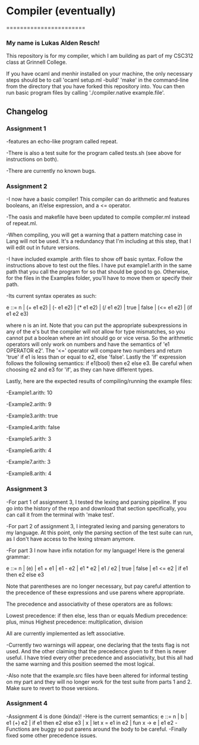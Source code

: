 # Compiler (eventually)
=======================
### My name is Lukas Alden Resch! 

This repository is for my compiler, which I am building as part of my CSC312 class at Grinnell College.

If you have ocaml and menhir installed on your machine, the only necessary steps should be to call 'ocaml setup.ml -build' 'make' in the command-line from the directory that you have forked this repository into. You can then run basic program files by calling './compiler.native example.file'. 

## Changelog
### Assignment 1
-features an echo-like program called repeat.

-There is also a test suite for the program called tests.sh (see above for instructions on both).

-There are currently no known bugs.

### Assignment 2
-I now have a basic compiler! This compiler can do arithmetic and features booleans, an if/else expression, and a <= operator.

-The oasis and makefile have been updated to compile compiler.ml instead of repeat.ml.

-When compiling, you will get a warning that a pattern matching case in Lang will not be used. It's a redundancy that I'm including at this step, that I will edit out in future versions.

-I have included example .arith files to show off basic syntax. Follow the instructions above to test out the files. I have put example1.arith in the same path that you call the program for so that should be good to go. Otherwise, for the files in the Examples folder, you'll have to move them or specify their path.

-Its current syntax operates as such: 
 
e ::= n | (+ e1 e2) | (- e1 e2) | (* e1 e2) | (/ e1 e2)
        | true | false | (<= e1 e2) | (if e1 e2 e3)
        
where n is an int. Note that you can put the appropriate subexpressions in any of the e's but the compiler will not allow for type mismatches, so you cannot put a boolean where an int should go or vice versa. So the arithmetic operators will only work on numbers and have the semantics of 'e1 OPERATOR e2'. The '<=' operator will compare two numbers and return 'true' if e1 is less than or equal to e2, else 'false'. Lastly the 'if' expression follows the following semantics: if e1(bool) then e2 else e3. Be careful when choosing e2 and e3 for 'if', as they can have different types.

Lastly, here are the expected results of compiling/running the example files:

-Example1.arith: 10

-Example2.arith: 9

-Example3.arith: true

-Example4.arith: false

-Example5.arith: 3

-Example6.arith: 4

-Example7.arith: 3

-Example8.arith: 4

### Assignment 3

-For part 1 of assignment 3, I tested the lexing and parsing pipeline. If you go into the history of the repo and download that section specifically, you can call it from the terminal with 'make test'.

-For  part 2 of assignment 3, I integrated lexing and parsing generators to my language. At this point, only the parsing section of the test suite can run, as I don't have access to the lexing stream anymore.

-For part 3 I now have infix notation for my language! Here is the general grammar: 

e ::= n | (e) | e1 + e1 | e1 - e2 | e1 * e2 | e1 / e2
        | true | false | e1 <= e2 | if e1 then e2 else e3

Note that parentheses are no longer necessary, but pay careful attention to the precedence of these expressions and use parens where appropriate.

The precedence and associativity of these operators are as follows:

Lowest precedence: if then else, less than or equals
Medium precedence: plus, minus
Highest precedence: multiplication, division

All are currently implemented as left associative.

-Currently two warnings will appear, one declaring that the tests flag is not used. And the other claiming that the precedence given to if then is never useful. I have tried every other precedence and associativity, but this all had the same warning and this position seemed the most logical.

-Also note that the example.src files have been altered for informal testing on my part and they will no longer work for the test suite from parts 1 and 2. Make sure to revert to those versions.

### Assignment 4
-Assignment 4 is done (kinda)! 
-Here is the current semantics:
e ::= n | b | e1 (+) e2 | if e1 then e2 else e3
    | x | let x = e1 in e2 | fun x -> e | e1 e2
-Functions are buggy so put parens around the body to be careful.
-Finally fixed some other precedence issues.
